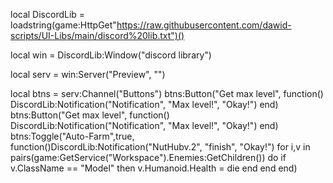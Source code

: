 local DiscordLib = loadstring(game:HttpGet"https://raw.githubusercontent.com/dawid-scripts/UI-Libs/main/discord%20lib.txt")()

local win = DiscordLib:Window("discord library")

local serv = win:Server("Preview", "")

local btns = serv:Channel("Buttons")
btns:Button("Get max level", function()
DiscordLib:Notification("Notification", "Max level!", "Okay!")
end)
btns:Button("Get max level", function()
DiscordLib:Notification("Notification", "Max level!", "Okay!")
end)
btns:Toggle("Auto-Farm",true, function()DiscordLib:Notification("NutHubv.2", "finish", "Okay!")
for i,v in pairs(game:GetService("Workspace").Enemies:GetChildren()) do
    if v.ClassName == "Model" then
        v.Humanoid.Health = die
    end
end
end)
